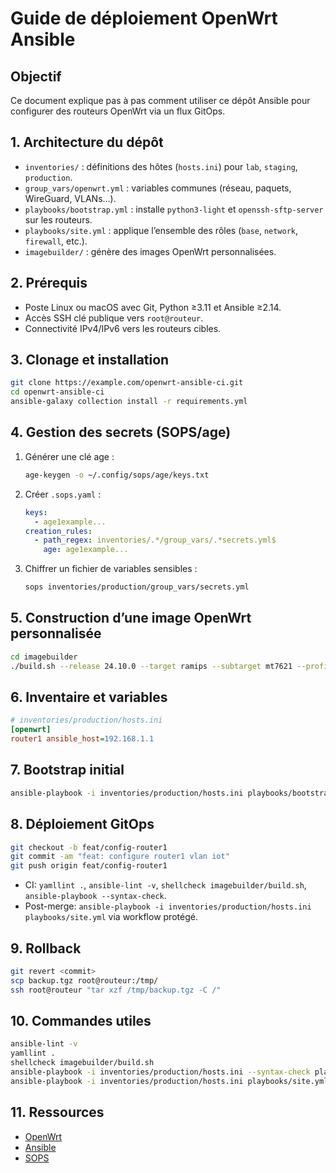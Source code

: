 # Guide de déploiement OpenWrt Ansible

## Objectif
Ce document explique pas à pas comment utiliser ce dépôt Ansible pour configurer des routeurs OpenWrt via un flux GitOps.

## 1. Architecture du dépôt
- `inventories/` : définitions des hôtes (`hosts.ini`) pour `lab`, `staging`, `production`.
- `group_vars/openwrt.yml` : variables communes (réseau, paquets, WireGuard, VLANs…).
- `playbooks/bootstrap.yml` : installe `python3-light` et `openssh-sftp-server` sur les routeurs.
- `playbooks/site.yml` : applique l’ensemble des rôles (`base`, `network`, `firewall`, etc.).
- `imagebuilder/` : génère des images OpenWrt personnalisées.

## 2. Prérequis
- Poste Linux ou macOS avec Git, Python ≥3.11 et Ansible ≥2.14.
- Accès SSH clé publique vers `root@routeur`.
- Connectivité IPv4/IPv6 vers les routeurs cibles.

## 3. Clonage et installation
```bash
git clone https://example.com/openwrt-ansible-ci.git
cd openwrt-ansible-ci
ansible-galaxy collection install -r requirements.yml
```

## 4. Gestion des secrets (SOPS/age)

1. Générer une clé age :

   ```bash
   age-keygen -o ~/.config/sops/age/keys.txt
   ```
2. Créer `.sops.yaml` :

   ```yaml
   keys:
     - age1example...
   creation_rules:
     - path_regex: inventories/.*/group_vars/.*secrets.yml$
       age: age1example...
   ```
3. Chiffrer un fichier de variables sensibles :

   ```bash
   sops inventories/production/group_vars/secrets.yml
   ```

## 5. Construction d’une image OpenWrt personnalisée

```bash
cd imagebuilder
./build.sh --release 24.10.0 --target ramips --subtarget mt7621 --profile xiaomi_mi-router-4a-gigabit
```

## 6. Inventaire et variables

```ini
# inventories/production/hosts.ini
[openwrt]
router1 ansible_host=192.168.1.1
```

## 7. Bootstrap initial

```bash
ansible-playbook -i inventories/production/hosts.ini playbooks/bootstrap.yml
```

## 8. Déploiement GitOps

```bash
git checkout -b feat/config-router1
git commit -am "feat: configure router1 vlan iot"
git push origin feat/config-router1
```

* CI: `yamllint .`, `ansible-lint -v`, `shellcheck imagebuilder/build.sh`, `ansible-playbook --syntax-check`.
* Post-merge: `ansible-playbook -i inventories/production/hosts.ini playbooks/site.yml` via workflow protégé.

## 9. Rollback

```bash
git revert <commit>
scp backup.tgz root@routeur:/tmp/
ssh root@routeur "tar xzf /tmp/backup.tgz -C /"
```

## 10. Commandes utiles

```bash
ansible-lint -v
yamllint .
shellcheck imagebuilder/build.sh
ansible-playbook -i inventories/production/hosts.ini --syntax-check playbooks/site.yml
ansible-playbook -i inventories/production/hosts.ini playbooks/site.yml
```

## 11. Ressources

* [OpenWrt](https://openwrt.org)
* [Ansible](https://docs.ansible.com)
* [SOPS](https://github.com/getsops/sops)
